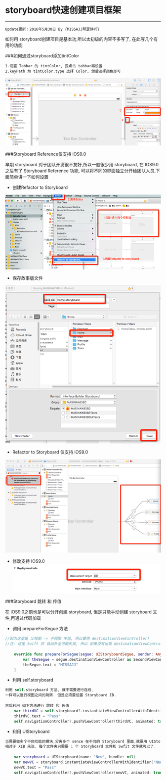 # storyboard快速创建项目框架
---
```objc
Update更新：2016年5月30日 By {MISSAJJ琴瑟静听} 
```

如何用 storyboard创建项目是基本功,所以太初级的内容不多写了, 在此写几个有用的功能

###如何通过storyboard添加tintColor
```
1.设置 Tabbar 的 tintColor, 要点击 tabbar再设置
2.keyPath 为 tintColor,type 选择 Color, 然后选择颜色即可
```
 ![image](images/CreateProject/storyboard添加tintColor.png)
 
 ###Storyboard Reference仅支持 iOS9.0
 
早期 storyboard 对于团队开发很不友好,所以一般很少用 storyboard, 在 IOS9.0 之后有了 Storyboard Reference 功能, 可以将不同的界面独立分开给团队人员,下面简单讲一下如何设置


-  创建Refactor to Storyboard

![image](images/CreateProject/创建refactor.png)

-  保存故事版文件


![image](images/CreateProject/refact故事版.png)


- Refactor to Storyboard 仅支持 iOS9.0

![image](images/CreateProject/refactor之后的错误.png)

- 修改支持 IOS9.0
![image](images/CreateProject/refactor改为9.0.png)


###Storyboard 跳转 和 传值    

在 iOS9.0之前也是可以分开创建 storyboard, 但是只能手动创建 storyboard 文件,再通过代码加载


- 调用 prepareForSegue 方法

```Swift 
//因为这里是 父视图 -> 子视图 传值, 所以要用 destinationViewController)
//注: 这里 Swift 的 自动补全可能失效, 所以 如果没有出现 destinationViewController, 没关系往后打.)
 
    override func prepareForSegue(segue: UIStoryboardSegue, sender: AnyObject?) {
        var theSegue = segue.destinationViewController as SecondViewController
        theSegue.text = "MISSAJJ"
    }
```

- 利用 self.storyboard

```Swift 
利用 self.storyboard 方法, 就不需要进行连线, 
一样可以进行视图之间的跳转. 但是必须要设置 Storyboard ID.

然后利用 如下方法进行 跳转 和 传值
    var thirdVC = self.storyboard?.instantiateViewControllerWithIdentifier("ThirdViewController") as ThirdViewController
    thirdVC.text = "Pass"
    self.navigationController?.pushViewController(thirdVC, animated: true)
```

- 利用 UIStoryboard

```Swift 
当需要做多个不同功能的模块,分离多个 sence 在不同的 Storyboard 里面,就要用 UIStoryboard
相对于 XIB 来说, 每个文件夹只需要 1 个 Storyboard 文件和 Swfit 文件就可以了.

    var storyboard = UIStoryboard(name: "New", bundle: nil)
    var newVC = storyboard.instantiateViewControllerWithIdentifier("NewViewController") as NewViewController
    newVC.text = "Pass"
    self.navigationController?.pushViewController(newVC, animated: true)
```